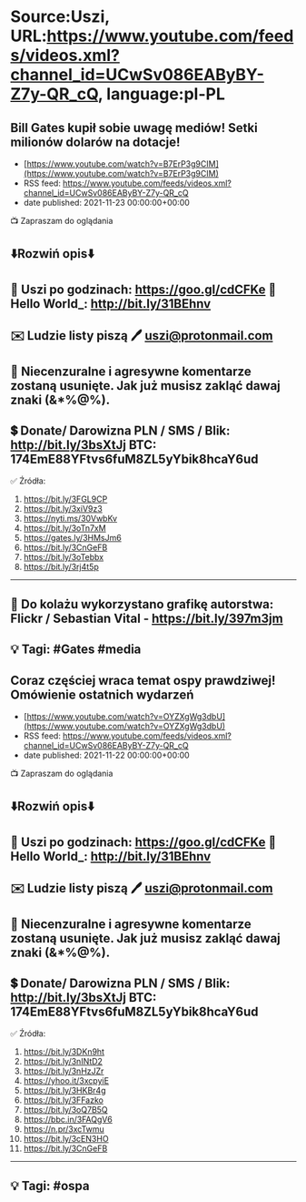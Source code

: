 # Source:Uszi, URL:https://www.youtube.com/feeds/videos.xml?channel_id=UCwSv086EAByBY-Z7y-QR_cQ, language:pl-PL

## Bill Gates kupił sobie uwagę mediów! Setki milionów dolarów na dotacje!
 - [https://www.youtube.com/watch?v=B7ErP3g9CIM](https://www.youtube.com/watch?v=B7ErP3g9CIM)
 - RSS feed: https://www.youtube.com/feeds/videos.xml?channel_id=UCwSv086EAByBY-Z7y-QR_cQ
 - date published: 2021-11-23 00:00:00+00:00

📺 Zapraszam do oglądania

⬇️Rozwiń opis⬇️
------------------------------------------------------------
👀 Uszi po godzinach: https://goo.gl/cdCFKe
👀 Hello World_: http://bit.ly/31BEhnv
------------------------------------------------------------
✉️ Ludzie listy piszą 
🖊️ uszi@protonmail.com
------------------------------------------------------------
👺 Niecenzuralne i agresywne komentarze zostaną usunięte.  Jak już musisz zakląć dawaj znaki (&*%@%).
------------------------------------------------------------
💲 Donate/ Darowizna
PLN / SMS / Blik: http://bit.ly/3bsXtJj
BTC: 174EmE88YFtvs6fuM8ZL5yYbik8hcaY6ud
-------------------------------------------------------------
✅ Źródła:
1. https://bit.ly/3FGL9CP
2. https://bit.ly/3xiV9z3
3. https://nyti.ms/30VwbKv
4. https://bit.ly/3oTn7xM
5. https://gates.ly/3HMsJm6
6. https://bit.ly/3CnGeFB
7. https://bit.ly/3oTebbx
8. https://bit.ly/3rj4t5p
---------------------------------------------------------------
🎴 Do kolażu wykorzystano grafikę autorstwa: 
Flickr / Sebastian Vital - https://bit.ly/397m3jm
---------------------------------------------------------------
💡 Tagi: #Gates #media
--------------------------------------------------------------

## Coraz częściej wraca temat ospy prawdziwej! Omówienie ostatnich wydarzeń
 - [https://www.youtube.com/watch?v=OYZXgWg3dbU](https://www.youtube.com/watch?v=OYZXgWg3dbU)
 - RSS feed: https://www.youtube.com/feeds/videos.xml?channel_id=UCwSv086EAByBY-Z7y-QR_cQ
 - date published: 2021-11-22 00:00:00+00:00

📺 Zapraszam do oglądania

⬇️Rozwiń opis⬇️
------------------------------------------------------------
👀 Uszi po godzinach: https://goo.gl/cdCFKe
👀 Hello World_: http://bit.ly/31BEhnv
------------------------------------------------------------
✉️ Ludzie listy piszą 
🖊️ uszi@protonmail.com
------------------------------------------------------------
👺 Niecenzuralne i agresywne komentarze zostaną usunięte.  Jak już musisz zakląć dawaj znaki (&*%@%).
------------------------------------------------------------
💲 Donate/ Darowizna
PLN / SMS / Blik: http://bit.ly/3bsXtJj
BTC: 174EmE88YFtvs6fuM8ZL5yYbik8hcaY6ud
-------------------------------------------------------------
✅ Źródła:
1. https://bit.ly/3DKn9ht
2. https://bit.ly/3nINtD2
3. https://bit.ly/3nHzJZr
4. https://yhoo.it/3xcpyiE
5. https://bit.ly/3HKBr4g
6. https://bit.ly/3FFazko
7. https://bit.ly/3oQ7B5Q
8. https://bbc.in/3FAQgV6
9. https://n.pr/3xcTwmu
10. https://bit.ly/3cEN3HO
11. https://bit.ly/3CnGeFB
---------------------------------------------------------------
💡 Tagi: #ospa
--------------------------------------------------------------

